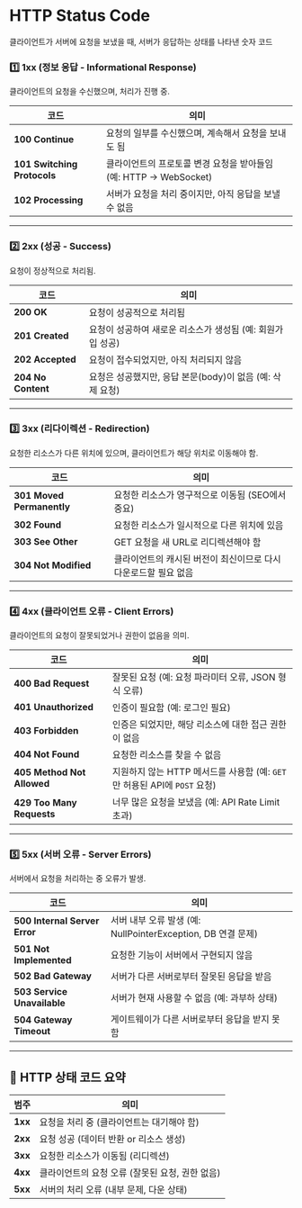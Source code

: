 # HTTP Status Code

클라이언트가 서버에 요청을 보냈을 때, 서버가 응답하는 상태를 나타낸 숫자 코드

### 1️⃣ 1xx (정보 응답 - Informational Response)

클라이언트의 요청을 수신했으며, 처리가 진행 중.

| 코드                        | 의미                                                              |
| --------------------------- | ----------------------------------------------------------------- |
| **100 Continue**            | 요청의 일부를 수신했으며, 계속해서 요청을 보내도 됨               |
| **101 Switching Protocols** | 클라이언트의 프로토콜 변경 요청을 받아들임 (예: HTTP → WebSocket) |
| **102 Processing**          | 서버가 요청을 처리 중이지만, 아직 응답을 보낼 수 없음             |

---

### 2️⃣ 2xx (성공 - Success)

요청이 정상적으로 처리됨.

| 코드               | 의미                                                       |
| ------------------ | ---------------------------------------------------------- |
| **200 OK**         | 요청이 성공적으로 처리됨                                   |
| **201 Created**    | 요청이 성공하여 새로운 리소스가 생성됨 (예: 회원가입 성공) |
| **202 Accepted**   | 요청이 접수되었지만, 아직 처리되지 않음                    |
| **204 No Content** | 요청은 성공했지만, 응답 본문(body)이 없음 (예: 삭제 요청)  |

---

### 3️⃣ 3xx (리다이렉션 - Redirection)

요청한 리소스가 다른 위치에 있으며, 클라이언트가 해당 위치로 이동해야 함.

| 코드                      | 의미                                                            |
| ------------------------- | --------------------------------------------------------------- |
| **301 Moved Permanently** | 요청한 리소스가 영구적으로 이동됨 (SEO에서 중요)                |
| **302 Found**             | 요청한 리소스가 일시적으로 다른 위치에 있음                     |
| **303 See Other**         | GET 요청을 새 URL로 리디렉션해야 함                             |
| **304 Not Modified**      | 클라이언트의 캐시된 버전이 최신이므로 다시 다운로드할 필요 없음 |

---

### 4️⃣ 4xx (클라이언트 오류 - Client Errors)

클라이언트의 요청이 잘못되었거나 권한이 없음을 의미.

| 코드                       | 의미                                                                      |
| -------------------------- | ------------------------------------------------------------------------- |
| **400 Bad Request**        | 잘못된 요청 (예: 요청 파라미터 오류, JSON 형식 오류)                      |
| **401 Unauthorized**       | 인증이 필요함 (예: 로그인 필요)                                           |
| **403 Forbidden**          | 인증은 되었지만, 해당 리소스에 대한 접근 권한이 없음                      |
| **404 Not Found**          | 요청한 리소스를 찾을 수 없음                                              |
| **405 Method Not Allowed** | 지원하지 않는 HTTP 메서드를 사용함 (예: `GET`만 허용된 API에 `POST` 요청) |
| **429 Too Many Requests**  | 너무 많은 요청을 보냈음 (예: API Rate Limit 초과)                         |

---

### 5️⃣ 5xx (서버 오류 - Server Errors)

서버에서 요청을 처리하는 중 오류가 발생.

| 코드                          | 의미                                                         |
| ----------------------------- | ------------------------------------------------------------ |
| **500 Internal Server Error** | 서버 내부 오류 발생 (예: NullPointerException, DB 연결 문제) |
| **501 Not Implemented**       | 요청한 기능이 서버에서 구현되지 않음                         |
| **502 Bad Gateway**           | 서버가 다른 서버로부터 잘못된 응답을 받음                    |
| **503 Service Unavailable**   | 서버가 현재 사용할 수 없음 (예: 과부하 상태)                 |
| **504 Gateway Timeout**       | 게이트웨이가 다른 서버로부터 응답을 받지 못함                |

---

## 📌 HTTP 상태 코드 요약

| 범주    | 의미                                            |
| ------- | ----------------------------------------------- |
| **1xx** | 요청을 처리 중 (클라이언트는 대기해야 함)       |
| **2xx** | 요청 성공 (데이터 반환 or 리소스 생성)          |
| **3xx** | 요청한 리소스가 이동됨 (리디렉션)               |
| **4xx** | 클라이언트의 요청 오류 (잘못된 요청, 권한 없음) |
| **5xx** | 서버의 처리 오류 (내부 문제, 다운 상태)         |
